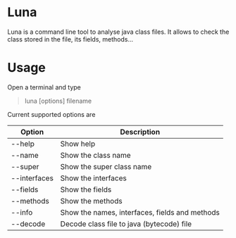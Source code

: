# Luna
Luna is a command line tool to analyse java class files. It allows to check the class stored in the file, its fields, methods...

# Usage
Open a terminal and type

> luna [options] filename

Current supported options are

| Option       | Description                |
|--------------|----------------------------|
| --help       | Show help                  |
| --name       | Show the class name        |
| --super      | Show the super class name  |
| --interfaces | Show the interfaces        |
| --fields     | Show the fields            |
| --methods    | Show the methods           |
| --info       | Show the names, interfaces, fields and methods |
| --decode     | Decode class file to java (bytecode) file |